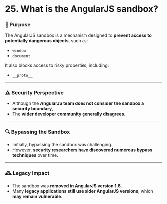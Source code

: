 # 25. What is the AngularJS sandbox?

### 🔐 Purpose

The AngularJS sandbox is a mechanism designed to **prevent access to potentially dangerous objects**, such as:

- `window`
- `document`

It also blocks access to risky properties, including:

- `__proto__`

---

### ⚠️ Security Perspective

- Although the **AngularJS team does not consider the sandbox a security boundary**,
- The **wider developer community generally disagrees**.

---

### 🔍 Bypassing the Sandbox

- Initially, bypassing the sandbox was challenging.
- However, **security researchers have discovered numerous bypass techniques** over time.

---

### 🕰️ Legacy Impact

- The sandbox was **removed in AngularJS version 1.6**.
- Many **legacy applications still use older AngularJS versions**, which **may remain vulnerable**.